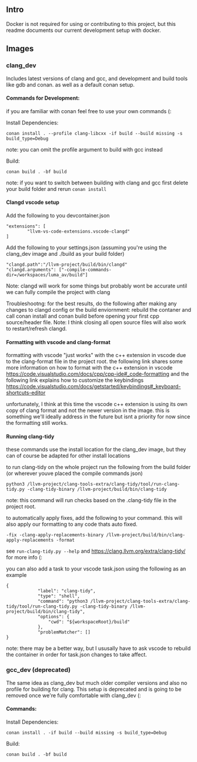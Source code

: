 
## Intro

Docker is not required for using or contributing to this project, but this readme documents our current development setup with docker.

## Images

### clang_dev

Includes latest versions of clang and gcc, and development and build tools like gdb and conan. as well as a default conan setup.

#### Commands for Development:

if you are familiar with conan feel free to use your own commands (:

Install Dependencies:
```
conan install . --profile clang-libcxx -if build --build missing -s build_type=Debug
```
note: you can omit the profile argument to build with gcc instead

Build:
```
conan build . -bf build
```
note: if you want to switch between building with clang and gcc first delete your build folder and rerun `conan install`

#### Clangd vscode setup

Add the following to you devcontainer.json

```
"extensions": [
		"llvm-vs-code-extensions.vscode-clangd"
]
```

Add the following to your settings.json (assuming you're using the clang_dev image and ./build as your build folder)

```
"clangd.path":"/llvm-project/build/bin/clangd"
"clangd.arguments": ["-compile-commands-dir=/workspaces/luma_av/build"]
```
Note: clangd will work for some things but probably wont be accurate until we can fully compile the project with clang

Troubleshootng: for the best results, do the following after making any changes to clangd config or the build enviornment: rebuild the contaner and call conan install and conan build before opening your first cpp source/header file. Note: I think closing all open source files will also work to restart/refresh clangd.

#### Formatting with vscode and clang-format

formatting with vscode "just works" with the c++ extension in vscode due to the clang-format file in the project root. the following link shares some more information on how to format with the c++ extension in vscode https://code.visualstudio.com/docs/cpp/cpp-ide#_code-formatting and the following link explains how to customize the keybindings https://code.visualstudio.com/docs/getstarted/keybindings#_keyboard-shortcuts-editor

unfortunately, I think at this time the vscode c++ extension is using its own copy of clang format and not the newer version in the image. this is something we'll ideally address in the future but isnt a priority for now since the formatting still works. 

#### Running clang-tidy

these commands use the install location for the clang_dev image, but they can of course be adapted for other install locations

to run clang-tidy on the whole project run the following from the build folder (or wherever youve placed the compile commands json)

```
python3 /llvm-project/clang-tools-extra/clang-tidy/tool/run-clang-tidy.py -clang-tidy-binary /llvm-project/build/bin/clang-tidy
```
note: this command will run checks based on the .clang-tidy file in the project root. 

to automatically apply fixes, add the following to your command. this will also apply our formatting to any code thats auto fixed.

```
-fix -clang-apply-replacements-binary /llvm-project/build/bin/clang-apply-replacements -format
```

see `run-clang-tidy.py --help` and https://clang.llvm.org/extra/clang-tidy/ for more info (: 


you can also add a task to your vscode task.json using the following as an example

```
{
            "label": "clang-tidy",
            "type": "shell",
            "command": "python3 /llvm-project/clang-tools-extra/clang-tidy/tool/run-clang-tidy.py -clang-tidy-binary /llvm-project/build/bin/clang-tidy",
            "options": {
                "cwd": "${workspaceRoot}/build"
            },
            "problemMatcher": []
}
```

note: there may be a better way, but I ususally have to ask vscode to rebuild the container in order for task.json changes to take affect. 


### gcc_dev (deprecated)

The same idea as clang_dev but much older compiler versions and also no profile for building for clang. This setup is deprecated and is going to be removed once we're fully comfortable with clang_dev (:

#### Commands:

Install Dependencies:
```
conan install . -if build --build missing -s build_type=Debug
```

Build:
```
conan build . -bf build
```
